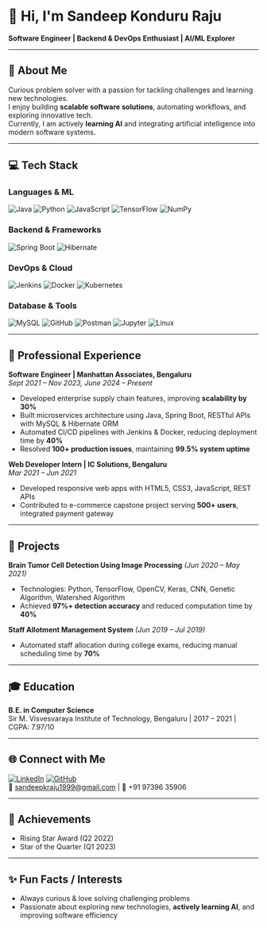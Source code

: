 # 👋 Hi, I'm Sandeep Konduru Raju

**Software Engineer | Backend & DevOps Enthusiast | AI/ML Explorer**

---

## 📌 About Me
Curious problem solver with a passion for tackling challenges and learning new technologies.  
I enjoy building **scalable software solutions**, automating workflows, and exploring innovative tech.  
Currently, I am actively **learning AI** and integrating artificial intelligence into modern software systems.

---

## 💻 Tech Stack

### Languages & ML
![Java](https://img.shields.io/badge/Java-ED8B00?style=flat&logo=java&logoColor=white)
![Python](https://img.shields.io/badge/Python-3776AB?style=flat&logo=python&logoColor=white)
![JavaScript](https://img.shields.io/badge/JavaScript-F7DF1E?style=flat&logo=javascript&logoColor=black)
![TensorFlow](https://img.shields.io/badge/TensorFlow-FF6F00?style=flat&logo=tensorflow&logoColor=white)
![NumPy](https://img.shields.io/badge/NumPy-013243?style=flat&logo=numpy&logoColor=white)

### Backend & Frameworks
![Spring Boot](https://img.shields.io/badge/SpringBoot-6DB33F?style=flat&logo=spring&logoColor=white)
![Hibernate](https://img.shields.io/badge/Hibernate-59666C?style=flat)

### DevOps & Cloud
![Jenkins](https://img.shields.io/badge/Jenkins-D24939?style=flat&logo=jenkins&logoColor=white)
![Docker](https://img.shields.io/badge/Docker-2496ED?style=flat&logo=docker&logoColor=white)
![Kubernetes](https://img.shields.io/badge/Kubernetes-326CE5?style=flat&logo=kubernetes&logoColor=white)

### Database & Tools
![MySQL](https://img.shields.io/badge/MySQL-4479A1?style=flat&logo=mysql&logoColor=white)
![GitHub](https://img.shields.io/badge/GitHub-181717?style=flat&logo=github&logoColor=white)
![Postman](https://img.shields.io/badge/Postman-FF6C37?style=flat&logo=postman&logoColor=white)
![Jupyter](https://img.shields.io/badge/Jupyter-F37626?style=flat&logo=jupyter&logoColor=white)
![Linux](https://img.shields.io/badge/Linux-FCC624?style=flat&logo=linux&logoColor=black)

---

## 🏢 Professional Experience

**Software Engineer | Manhattan Associates, Bengaluru**  
*Sept 2021 – Nov 2023, June 2024 – Present*  
- Developed enterprise supply chain features, improving **scalability by 30%**  
- Built microservices architecture using Java, Spring Boot, RESTful APIs with MySQL & Hibernate ORM  
- Automated CI/CD pipelines with Jenkins & Docker, reducing deployment time by **40%**  
- Resolved **100+ production issues**, maintaining **99.5% system uptime**  

**Web Developer Intern | IC Solutions, Bengaluru**  
*Mar 2021 – Jun 2021*  
- Developed responsive web apps with HTML5, CSS3, JavaScript, REST APIs  
- Contributed to e-commerce capstone project serving **500+ users**, integrated payment gateway  

---

## 📂 Projects

**Brain Tumor Cell Detection Using Image Processing** *(Jun 2020 – May 2021)*  
- Technologies: Python, TensorFlow, OpenCV, Keras, CNN, Genetic Algorithm, Watershed Algorithm  
- Achieved **97%+ detection accuracy** and reduced computation time by **40%**  

**Staff Allotment Management System** *(Jun 2019 – Jul 2019)*  
- Automated staff allocation during college exams, reducing manual scheduling time by **70%**  

---

## 🎓 Education

**B.E. in Computer Science**  
Sir M. Visvesvaraya Institute of Technology, Bengaluru | 2017 – 2021 | CGPA: 7.97/10  

---

## 🌐 Connect with Me

[![LinkedIn](https://img.shields.io/badge/LinkedIn-0077B5?style=flat&logo=linkedin&logoColor=white)](https://www.linkedin.com/in/sandeepkraju-softwareengineer/) 
[![GitHub](https://img.shields.io/badge/GitHub-181717?style=flat&logo=github&logoColor=white)](https://github.com/SandeepKonduruRaju)  
📧 sandeepkraju1999@gmail.com | 📱 +91 97396 35906  

---

## 🏅 Achievements
- Rising Star Award (Q2 2022)  
- Star of the Quarter (Q1 2023)  

---

## ✨ Fun Facts / Interests
- Always curious & love solving challenging problems  
- Passionate about exploring new technologies, **actively learning AI**, and improving software efficiency  
